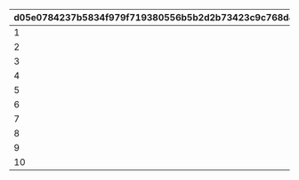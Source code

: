 |d05e0784237b5834f979f719380556b5b2d2b73423c9c768d4fff6d6e2c23521|e29806b4f2ad11b73b14a14b17847862256815ff5be9566e8142a899496fc449|f7c6c7963a36b63ef425669326afed81ae5229f1f919a4dd52f4a97a7b294fe7|4b54b10d8dce0052541638e76fc6ad7ee8843960ee81b68b8ed7f79bebcec914|
| --- | --- | --- | --- |
|1|9000|25011|2|
|2|9000|25012|2|
|3|9000|25013|2|
|4|9000|25014|2|
|5|9000|25015|2|
|6|7000|25021|2|
|7|2|21953|2|
|8|100|140001|4|
|9|1|4104402|18|
|10|1000|91002|8|